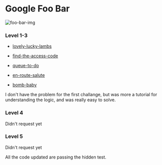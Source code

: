# Google Foo Bar

![foo-bar-img](https://github.com/erik18xk/foo-bar/blob/master/media/Screenshot%202019-07-01%20at%2013.04.54.png)

### Level 1-3

- [lovely-lucky-lambs](https://github.com/erik18xk/foo-bar/tree/master/lovely_lucky_lambs)

- [find-the-access-code](https://github.com/erik18xk/foo-bar/tree/master/find_the_access_code)

- [queue-to-do](https://github.com/erik18xk/foo-bar/tree/master/queue_to_do)

- [en-route-salute](https://github.com/erik18xk/foo-bar/tree/master/en_route_salute)

- [bomb-baby](https://github.com/erik18xk/foo-bar/tree/master/bomb_baby)

I don't have the problem for the first challange, but was more a tutorial for understanding the logic, and was really easy to solve.

### Level 4

Didn't request yet

### Level 5

Didn't request yet

All the code updated are passing the hidden test.